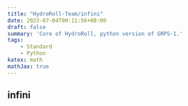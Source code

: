 ```yaml
---
title: "HydroRoll-Team/infini"
date: 2023-07-04T00:11:56+08:00
draft: false
summary: 'Core of HydroRoll, python version of GRPS-1.'
tags:
    - Standard
    - Python
katex: math
mathJax: true
---
```


## infini